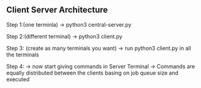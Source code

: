 Client Server Architecture
---------------------------------
Step 1:(one terminla)
-> python3 central-server.py

Step 2:(different terminal)
-> python3 client.py 

Step 3: (create as many terminals you want)
-> run python3 client.py in all the terminals

Step 4: 
-> now start giving commands in Server Terminal
-> Commands are equally distributed between the clients basing on job queue size and executed